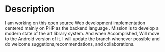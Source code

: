 # Description
I am working on this open source Web development implementation centered mainly on PHP as the backend language .
Mission is to develop a modern state of the art library system.
And when Accomplished, Will move to the Android version of it.
I will update the branch whenever possible and do welcome suggetions,recommendations, and collaborations.  

